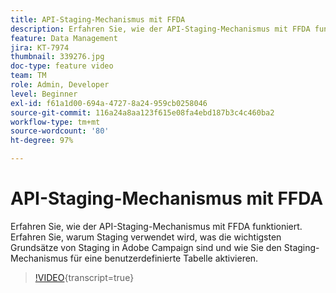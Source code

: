 ```yaml
---
title: API-Staging-Mechanismus mit FFDA
description: Erfahren Sie, wie der API-Staging-Mechanismus mit FFDA funktioniert. Erfahren Sie, warum Staging verwendet wird, was die wichtigsten Grundsätze von Staging in Adobe Campaign sind und wie Sie den Staging-Mechanismus für eine benutzerdefinierte Tabelle aktivieren.
feature: Data Management
jira: KT-7974
thumbnail: 339276.jpg
doc-type: feature video
team: TM
role: Admin, Developer
level: Beginner
exl-id: f61a1d00-694a-4727-8a24-959cb0258046
source-git-commit: 116a24a8aa123f615e08fa4ebd187b3c4c460ba2
workflow-type: tm+mt
source-wordcount: '80'
ht-degree: 97%

---
```


# API-Staging-Mechanismus mit FFDA

Erfahren Sie, wie der API-Staging-Mechanismus mit FFDA funktioniert. Erfahren Sie, warum Staging verwendet wird, was die wichtigsten Grundsätze von Staging in Adobe Campaign sind und wie Sie den Staging-Mechanismus für eine benutzerdefinierte Tabelle aktivieren.

>[!VIDEO](https://video.tv.adobe.com/v/339276?quality=12&learn=on){transcript=true}
